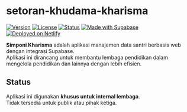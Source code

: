 # setoran-khudama-kharisma

[![Version](https://img.shields.io/badge/version-v2.1.1-orange)]()
[![License](https://img.shields.io/badge/license-Proprietary-red)](./LICENSE)
[![Status](https://img.shields.io/badge/status-Internal%20Use-blue)]()
[![Made with Supabase](https://img.shields.io/badge/Made%20with-Supabase-green)](https://supabase.com/)
[![Deployed on Netlify](https://img.shields.io/badge/Deployed%20on-Netlify-brightgreen)](https://www.netlify.com/)

**Simponi Kharisma** adalah aplikasi manajemen data santri berbasis web dengan integrasi Supabase.  
Aplikasi ini dirancang untuk membantu lembaga pendidikan dalam mengelola pendidikan dan lainnya dengan lebih efisien.

## Status
Aplikasi ini digunakan **khusus untuk internal lembaga**.  
Tidak tersedia untuk publik atau pihak ketiga.


